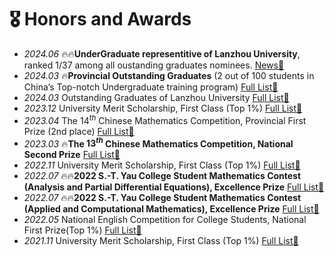 # 🎖️ Honors and Awards
- *2024.06* 🔥🔥**UnderGraduate representitive of Lanzhou University**, ranked 1/37 among all oustanding graduates nominees. [News📰](https://news.lzu.edu.cn/c/202406/112650.html)
- *2024.03* 🔥**Provincial Outstanding Graduates** (2 out of 100 students in China’s Top-notch Undergraduate training program) [Full List📜](https://job.lzu.edu.cn/ueditor/upload/file/20240313/1710317681484077973.xlsx)
- *2024.03* Outstanding Graduates of Lanzhou University [Full List📜](https://xgb.lzu.edu.cn/xgbnew/upload/files/20240304/a7bb218fa2c1427095c1b713bce08261.xls)
- *2023.12* University Merit Scholarship, First Class (Top 1%) [Full List📜](https://xgb.lzu.edu.cn/upload/news/N20221204222550.xls)
- *2023.04* The $14^{th}$ Chinese Mathematics Competition, Provincial First Prize (2nd place) [Full List📜](https://mp.weixin.qq.com/s/VGF74trx451wKz1KMv5TDQ)
- *2023.03* 🔥**The $13^{th}$ Chinese Mathematics Competition, National Second Prize** [Full List📜](https://mp.weixin.qq.com/s/b7nffSDuIZbPEBOb7eWCVA)
- *2022.11* University Merit Scholarship, First Class (Top 1%) [Full List📜](https://xgb.lzu.edu.cn/xgbnew/upload/files/N20221204222550.xls)
- *2022.07* 🔥🔥**2022 S.-T. Yau College Student Mathematics Contest (Analysis and Partial Differential Equations), Excellence Prize** [Full List📜](http://yau-contest.com/uploads/file/20220811/20220811173216_22765.pdf)
- *2022.07* 🔥🔥**2022 S.-T. Yau College Student Mathematics Contest (Applied and Computational Mathematics), Excellence Prize** [Full List📜](http://yau-contest.com/uploads/file/20220801/20220801162446_69325.pdf)
- *2022.05* National English Competition for College Students, National First Prize(Top 1%) [Full List📜](https://wyy.lzu.edu.cn/wyynew/upload/files/20220525/4c6dfc41d11f444b9eb9cd97c4d08e2e.xlsx)
- *2021.11* University Merit Scholarship, First Class (Top 1%) [Full List📜](https://xgb.lzu.edu.cn/xgbnew/upload/files/N20211118185044.xls)
